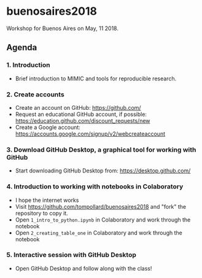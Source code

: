 # buenosaires2018

Workshop for Buenos Aires on May, 11 2018.

## Agenda

### 1. Introduction

- Brief introduction to MIMIC and tools for reproducible research.

### 2. Create accounts

- Create an account on GitHub: https://github.com/
- Request an educational GitHub account, if possible: https://education.github.com/discount_requests/new
- Create a Google account: https://accounts.google.com/signup/v2/webcreateaccount

### 3. Download GitHub Desktop, a graphical tool for working with GitHub

- Start downloading GitHub Desktop from: https://desktop.github.com/

### 4. Introduction to working with notebooks in Colaboratory

- I hope the internet works
- Visit https://github.com/tompollard/buenosaires2018 and "fork" the repository to copy it.
- Open `1_intro_to_python.ipynb` in Colaboratory and work through the notebook
- Open `2_creating_table_one` in Colaboratory and work through the notebook

### 5. Interactive session with GitHub Desktop

- Open GitHub Desktop and follow along with the class!
